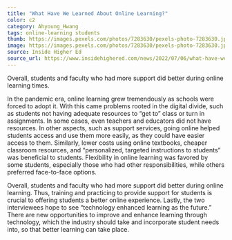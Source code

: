 ```yaml
---
title: "What Have We Learned About Online Learning?"
color: c2
category: Ahyoung_Hwang
tags: online-learning students
thumb: https://images.pexels.com/photos/7283630/pexels-photo-7283630.jpeg?auto=compress&cs=tinysrgb&w=350
image: https://images.pexels.com/photos/7283630/pexels-photo-7283630.jpeg?auto=compress&cs=tinysrgb&w=600
source: Inside Higher Ed
source_url: https://www.insidehighered.com/news/2022/07/06/what-have-we-learned-about-online-learning
---
```

Overall, students and faculty who had more support did better during online learning times.
<!--more-->

In the pandemic era, online learning grew tremendously as schools were forced to adopt it. With this came problems rooted in the digital divide, such as students not having adequate resources to “get to” class or turn in assignments. In some cases, even teachers and educators did not have resources. In other aspects, such as support services, going online helped students access and use them more easily, as they could have easier access to them. Similarly, lower costs using online textbooks, cheaper classroom resources, and “personalized, targeted instructions to students” was beneficial to students. Flexibility in online learning was favored by some students, especially those who had other responsibilities, while others preferred face-to-face options.

Overall, students and faculty who had more support did better during online learning. Thus, training and practicing to provide support for students is crucial to offering students a better online experience. Lastly, the two interviewees hope to see “technology enhanced learning as the future.” There are new opportunities to improve and enhance learning through technology, which the industry should take and incorporate student needs into, so that better learning can take place.
